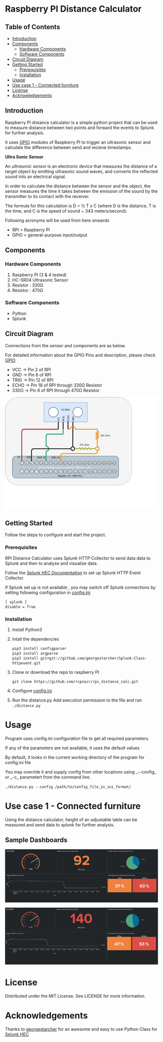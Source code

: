 # Raspberry PI Distance Calculator
## Table of Contents
* [Introduction](#introduction)
* [Components](#components)
  * [Hardware Components](#hardware-components)
  * [Software Components](#software-components)
* [Circuit Diagram](#circuit-diagram)
* [Getting Started](#getting-started)
  * [Prerequisites](#prerequisites)
  * [Installation](#installation)
* [Usage](#usage)
* [Use case 1 - Connected furniture](#use-case-1---connected-furniture)
* [License](#license)
* [Acknowledgements](#acknowledgements)

## Introduction
<p>
Raspberry PI distance calculator is a simple python project that can be used to measure distance between two points and forward the events to Splunk for further analysis. 
</p>

It uses [GPIO](https://www.raspberrypi.org/documentation/usage/gpio/) modules of Raspberry PI to trigger an ultrasonic sensor and calculate the difference between send and recieve timestamps.

**Ultra Sonic Sensor**

<p>
 
An *ultrasonic sensor* is an electronic device that measures the distance of a target object by emitting ultrasonic sound waves, and converts the reflected sound into an electrical signal.

In order to calculate the distance between the sensor and the object, the sensor measures the time it takes between the emission of the sound by the transmitter to its contact with the receiver. 
</p>
<p>
 The formula for this calculation is D = ½ T x C (where D is the distance, T is the time, and C is the speed of sound ~ 343 meters/second).
</p>
Following acronyms will be used from here onwards

* RPI = Raspberry PI
* GPIO = general-purpose input/output

## Components

### Hardware Components

1. Raspberry PI (3 & 4 tested)
2. HC-SR04 Ultrasonic Sensor
3. Resistor : 330Ω
4. Resistor : 470Ω 

### Software Components

* Python
* Splunk

## Circuit Diagram

Connections from the sensor and components are as below.

For detailed information about the GPIO Pins and description, please check [GPIO](https://www.raspberrypi.org/documentation/usage/gpio/)

* VCC -> Pin  2 of RPI
* GND -> Pin  6 of RPI 
* TRIG -> Pin 12 of RPI
* ECHO -> Pin 18 of RPI through 330Ω Resistor
* 330Ω -> Pin  6 of RPI through 470Ω Resistor


![rpi_distance_cal_circuit_diagram](https://github.com/rcpnair/rpi_distance_calc/blob/master/images/rpi_distance_cal_circuit_diagram.jpg)
## Getting Started

Follow the steps to configure and start the project.

### Prerequisites

RPI Distance Calculator uses Splunk HTTP Collector to send data data to Splunk and then to analyse and visualize data. 

Follow the [Splunk HEC Documentation](https://docs.splunk.com/Documentation/Splunk/latest/Data/UsetheHTTPEventCollector) to set up Splunk HTTP Event Collector.

If Splunk set up is not available , you may switch off Splunk connections by setting following configuration in [config.ini](https://github.com/rcpnair/rpi_distance_calc/blob/master/config.ini)

```
[ splunk ]
disable = True
```

### Installation

1. Install Python3
2. Intall the dependencies
    ```
    pip3 install configparser
    pip3 install argparse
    pip3 install git+git://github.com/georgestarcher/Splunk-Class-httpevent.git
    ```
3. Clone or download the repo to raspberry PI
    ```
    git clone https://github.com/rcpnair/rpi_distance_calc.git
    ```
4. Configure [config.ini](https://github.com/rcpnair/rpi_distance_calc/blob/master/config.ini)

5. Run the distance.py
Add execution permission to the file and run
`./distance.py`

# Usage
Program uses config.ini configuration file to get all required parameters.
<p>
If any of the parameters are not available, it uses the default values
</p>
<p>
By default, it looks in the current working directory of the program for config.ini file
 </p>
<p>
You may override it and supply config from other locations using _--config_ or _-c_ parametert from the command line.
 </p>
 
`./distance.py --config /path/to/config_file_in_ini_format/`
# Use case 1 - Connected furniture
<p>
 Using the distance calculator, height of an adjustable table can be measured and send data to splunk for further analysis.
 
 ## Sample Dashboards
 
![splunk_dashboard_amber](https://github.com/rcpnair/rpi_distance_calc/blob/master/images/splunk_dashboard_amber.jpg)

![splunk_dashboard_red](https://github.com/rcpnair/rpi_distance_calc/blob/master/images/splunk_dashboard_red.jpg)


# License
Distributed under the MIT License. See LICENSE for more information.

# Acknowledgements
Thanks to [georgestarcher](https://github.com/georgestarcher) for an awesome and easy to use Python Class for [ Splunk HEC ](https://github.com/georgestarcher/Splunk-Class-httpevent)
